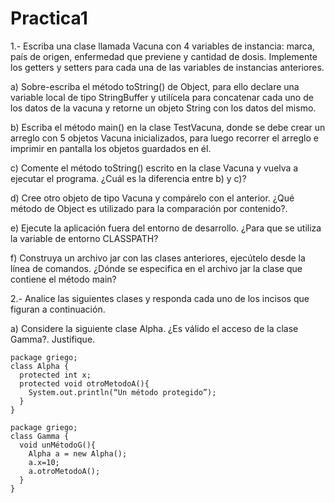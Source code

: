# Practica1 
1.- Escriba una clase llamada Vacuna con 4 variables de instancia: marca, país de origen, enfermedad que previene y cantidad de dosis. Implemente los getters y setters para cada una de las variables de instancias anteriores.

a) Sobre-escriba el método toString() de Object, para ello declare una variable local de tipo StringBuffer y utilícela para concatenar cada uno de los datos de la vacuna y retorne un objeto String con los datos del mismo.

b) Escriba el método main() en la clase TestVacuna, donde se debe crear un arreglo con 5 objetos Vacuna inicializados, para luego recorrer el arreglo e imprimir en pantalla los objetos guardados en él.

c) Comente el método toString() escrito en la clase Vacuna y vuelva a ejecutar el programa. ¿Cuál es la diferencia entre b) y c)? 

d) Cree otro objeto de tipo Vacuna y compárelo con el anterior. ¿Qué método de Object es utilizado para la comparación por contenido?.

e) Ejecute la aplicación fuera del entorno de desarrollo. ¿Para que se utiliza la variable de entorno CLASSPATH?

f) Construya un archivo jar con las clases anteriores, ejecútelo desde la línea de comandos. ¿Dónde se especifica en el archivo jar la clase que contiene el método main?

2.- Analice las siguientes clases y responda cada uno de los incisos que figuran a continuación.

a) Considere la siguiente clase Alpha. ¿Es válido el acceso de la clase Gamma?. Justifique.

~~~
package griego;
class Alpha {
  protected int x;
  protected void otroMetodoA(){
    System.out.println(“Un método protegido”);
  }
}

package griego;
class Gamma {
  void unMétodoG(){
    Alpha a = new Alpha();
    a.x=10;
    a.otroMetodoA();
  }
}
~~~
